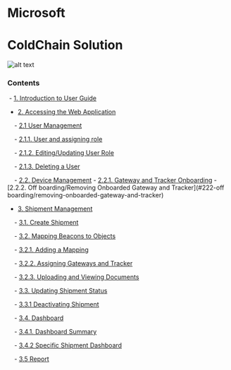 # Microsoft
# ColdChain Solution
![alt text](https://github.com/sysgain/PJ-TITAN-SECURE-COLD-CHAIN/blob/dev/Documentation/images/0.png)
### Contents 

 - [1. Introduction to User Guide](#1-introduction-to-user-guide)

 - [2. Accessing the Web Application](#2-accessing-the-web-application)

    - [2.1 User Management ](#21-user-management)

      - [2.1.1. User and assigning role](#211-user-and-assigning-role)

      - [2.1.2. Editing/Updating User Role](#212-editing/updating-user-role)

      - [2.1.3. Deleting a User](#213-deleting-a-user)

    - [2.2. Device Management](#22-device-management)
      - [2.2.1. Gateway and Tracker Onboarding](#221-gateway-and-tracker-onboarding)
      - [2.2.2. Off boarding/Removing Onboarded Gateway and Tracker](#222-off boarding/removing-onboarded-gateway-and-tracker)

- [3. Shipment Management](#3-shipment-management)

    - [3.1. Create Shipment](#31-create-shipment)

    - [3.2. Mapping Beacons to Objects](#32-mapping-beacons-to-objects)

      - [3.2.1. Adding a Mapping](#321-adding-a-mapping)

      - [3.2.2. Assigning Gateways and Tracker](#322-assigning-gateways-and-tracker)

      - [3.2.3. Uploading and Viewing Documents](#323-uploading-and-viewing-documents)

    - [3.3. Updating Shipment Status](#33-updating-shipment-status)

      - [3.3.1 Deactivating Shipment](#331-deactivating-shipment)

    - [3.4. Dashboard](#34-dashboard)

      - [3.4.1. Dashboard Summary](#341-dashboard-summary)

      - [3.4.2 Specific Shipment Dashboard](#342-specific-shipment-dashboard)

    - [3.5 Report](#35-report)
